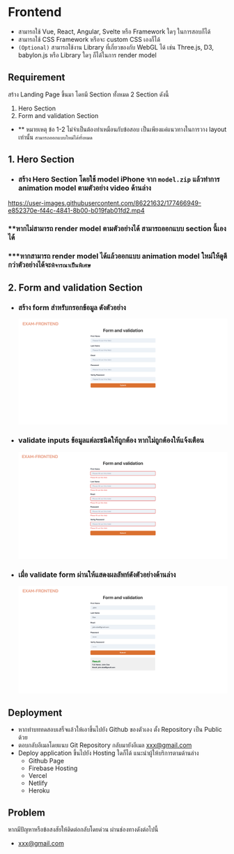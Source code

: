 # Frontend
- สามารถใช้ Vue, React, Angular, Svelte หรือ Framework ใดๆ ในการสอบก็ได้
- สามารถใช้ CSS Framework หรือจะ custom CSS เองก็ได้
- `(Optional)` สามารถใช้งาน Library ที่เกี่ยวของกับ WebGL ได้ เช่น Three.js, D3, babylon.js หรือ Library ใดๆ ก็ได้ในการ render model

## Requirement

สร้าง Landing Page ขึ้นมา โดยมี Section ทั้งหมด 2 Section ดังนี้
1. Hero Section
2. Form and validation Section
- ** หมายเหตุ  ข้อ 1-2 ไม่จำเป็นต้องทำเหมือนกับข้อสอบ เป็นเพียงแค่แนวทางในการวาง layout เท่านั้น ```สามารถออกแบบใหม่ได้ทั้งหมด```
 
## 1. Hero Section
- ### สร้าง Hero Section โดยใช้ model iPhone จาก `model.zip` แล้วทำการ animation model ตามตัวอย่าง video ด้านล่าง


https://user-images.githubusercontent.com/86221632/177466949-e852370e-f44c-4841-8b00-b019fab01fd2.mp4


  ### **หากไม่สามารถ render model ตามตัวอย่างได้ สามารถออกแบบ section นี้เองได้
  ### ***หากสามารถ render model ได้แล้วออกแบบ animation model ใหม่ให้ดูดีกว่าตัวอย่างได้จะ`พิจารณาเป็นพิเศษ`

## 2. Form and validation Section
- ### สร้าง form สำหรับกรอกข้อมูล ดังตัวอย่าง
  ![form validate 1](./images/form-validate-1.png)
- ### validate inputs ข้อมูลแต่ละชนิดให้ถูกต้อง หากไม่ถูกต้องให้แจ้งเตือน
  ![form validate 2](./images/form-validate-2.png)
- ### เมื่อ validate form ผ่านให้แสดงผลลัพท์ดังตัวอย่างด้านล่าง
  ![form validate 3](./images/form-validate-3.png)
## Deployment
- หากทำบททดสอบเสร็จแล้วให้เอาขึ้นไปยัง Github ของตัวเอง ตั้ง Repository เป็น Public ด้วย
- ตอบกลับอีเมลโดยแนบ Git Repository กลับมายังอีเมล <xxx@gmail.com>
- Deploy application ขึ้นไปยัง Hosting ใดก็ได้ แนะนำผู้ให้บริการตามด้านล่าง
  - Github Page
  - Firebase Hosting
  - Vercel
  - Netlify
  - Heroku

## Problem
หากมีปัญหาหรือข้อสงสัยให้ติดต่อกลับโดยด่วน ผ่านช่องทางดังต่อไปนี้
- <xxx@gmail.com>
